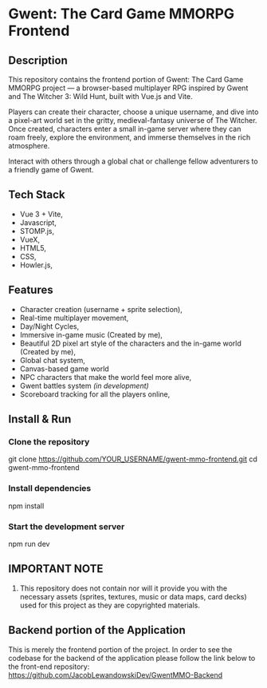 # Gwent: The Card Game MMORPG Frontend

## Description
This repository contains the frontend portion of Gwent: The Card Game MMORPG project — a browser-based multiplayer RPG inspired by Gwent and The Witcher 3: Wild Hunt, built with Vue.js and Vite.

Players can create their character, choose a unique username, and dive into a pixel-art world set in the gritty, medieval-fantasy universe of The Witcher.
Once created, characters enter a small in-game server where they can roam freely, explore the environment, and immerse themselves in the rich atmosphere.

Interact with others through a global chat or challenge fellow adventurers to a friendly game of Gwent.

## Tech Stack
  * Vue 3 + Vite,
  * Javascript,
  * STOMP.js,
  * VueX,
  * HTML5,
  * CSS,
  * Howler.js,

## Features
  * Character creation (username + sprite selection),
  * Real-time multiplayer movement,
  * Day/Night Cycles,
  * Immersive in-game music (Created by me),
  * Beautiful 2D pixel art style of the characters and the in-game world (Created by me),
  * Global chat system,
  * Canvas-based game world
  * NPC characters that make the world feel more alive,
  * Gwent battles system *(in development)*
  * Scoreboard tracking for all the players online,


## Install & Run

### Clone the repository
git clone https://github.com/YOUR_USERNAME/gwent-mmo-frontend.git
cd gwent-mmo-frontend

### Install dependencies
npm install

### Start the development server
npm run dev

## IMPORTANT NOTE
 1. This repository does not contain nor will it provide you with the necessary assets (sprites, textures, music or data maps, card decks) used for this project as they are copyrighted materials.

## Backend portion of the Application
This is merely the frontend portion of the project. In order to see the codebase for the backend of the application please follow the link below to the front-end repository:
https://github.com/JacobLewandowskiDev/GwentMMO-Backend

